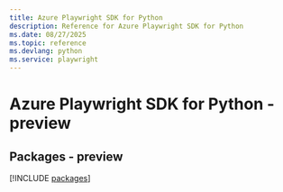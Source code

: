 ```yaml
---
title: Azure Playwright SDK for Python
description: Reference for Azure Playwright SDK for Python
ms.date: 08/27/2025
ms.topic: reference
ms.devlang: python
ms.service: playwright
---
```

# Azure Playwright SDK for Python - preview
## Packages - preview
[!INCLUDE [packages](playwright-index.md)]